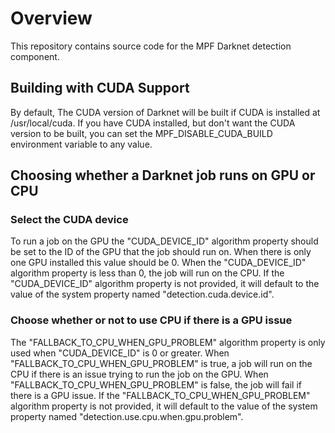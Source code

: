 # Overview

This repository contains source code for the MPF Darknet detection component.


## Building with CUDA Support
By default, The CUDA version of Darknet will be built if CUDA is installed at /usr/local/cuda. 
If you have CUDA installed, but don't want the CUDA version to be built, 
you can set the MPF_DISABLE_CUDA_BUILD environment variable to any value.



## Choosing whether a Darknet job runs on GPU or CPU
### Select the CUDA device
To run a job on the GPU the "CUDA_DEVICE_ID" algorithm property should be set to the 
ID of the GPU that the job should run on. When there is only one GPU installed this value should be 0.
When the "CUDA_DEVICE_ID" algorithm property is less than 0, the job will run on the CPU. 
If the "CUDA_DEVICE_ID" algorithm property is not provided, it will default to the value of the system
property named "detection.cuda.device.id".

### Choose whether or not to use CPU if there is a GPU issue 
The "FALLBACK_TO_CPU_WHEN_GPU_PROBLEM" algorithm property is only used when "CUDA_DEVICE_ID" is 0 or greater. 
When "FALLBACK_TO_CPU_WHEN_GPU_PROBLEM" is true, a job will run on the CPU if there is an issue trying to run the job 
on the GPU. When "FALLBACK_TO_CPU_WHEN_GPU_PROBLEM" is false, the job will fail if there is a GPU issue. 
If the "FALLBACK_TO_CPU_WHEN_GPU_PROBLEM" algorithm property is not provided, it will default to the value of the 
system property named "detection.use.cpu.when.gpu.problem".


